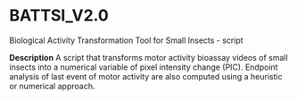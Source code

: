 # BATTSI_V2.0
Biological Activity Transformation Tool for Small Insects - script

**Description**
A script that transforms motor activity bioassay videos of small insects into a numerical variable of pixel intensity change (PIC).
Endpoint analysis of last event of motor activity are also computed using a heuristic or numerical approach. 

